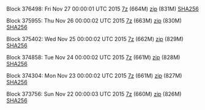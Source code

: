 Block 376498: Fri Nov 27 00:00:01 UTC 2015 [7z]() (664M) [zip]() (831M) [SHA256](https://transfer.sh/H4Fwc/sha256.txt)

Block 375955: Thu Nov 26 00:00:02 UTC 2015 [7z](https://transfer.sh/11gKZ8/bootstrap.dat.20151126.7z) (663M) [zip]() (830M) [SHA256](https://transfer.sh/ko1ui/sha256.txt)

Block 375402: Wed Nov 25 00:00:02 UTC 2015 [7z]() (662M) [zip](https://transfer.sh/14ULg3/bootstrap.dat.20151125.zip) (829M) [SHA256](https://transfer.sh/114a28/sha256.txt)

Block 374858: Tue Nov 24 00:00:02 UTC 2015 [7z](https://transfer.sh/ZBTc5/bootstrap.dat.20151124.7z) (661M) [zip](https://transfer.sh/hiw3G/bootstrap.dat.20151124.zip) (828M) [SHA256](https://transfer.sh/6SU0c/sha256.txt)

Block 374304: Mon Nov 23 00:00:02 UTC 2015 [7z](https://transfer.sh/jTVjZ/bootstrap.dat.20151123.7z) (661M) [zip]() (827M) [SHA256](https://transfer.sh/ODH1q/sha256.txt)

Block 373756: Sun Nov 22 00:00:03 UTC 2015 [7z](https://transfer.sh/6INQG/bootstrap.dat.20151122.7z) (660M) [zip](https://transfer.sh/Eg4Ue/bootstrap.dat.20151122.zip) (826M) [SHA256](https://transfer.sh/POmQG/sha256.txt)
